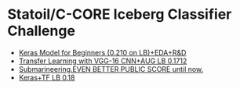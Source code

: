 # Statoil/C-CORE Iceberg Classifier Challenge

* [Keras Model for Beginners (0.210 on LB)+EDA+R&D](https://www.kaggle.com/devm2024/keras-model-for-beginners-0-210-on-lb-eda-r-d)
* [Transfer Learning with VGG-16 CNN+AUG LB 0.1712](https://www.kaggle.com/devm2024/transfer-learning-with-vgg-16-cnn-aug-lb-0-1712)
* [Submarineering.EVEN BETTER PUBLIC SCORE until now.](https://www.kaggle.com/submarineering/submarineering-even-better-public-score-until-now)
* [Keras+TF LB 0.18](https://www.kaggle.com/wvadim/keras-tf-lb-0-18)
